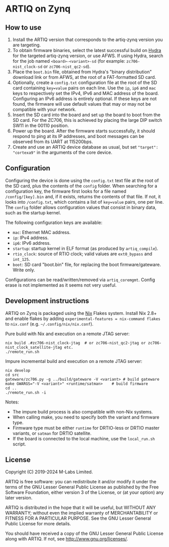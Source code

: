ARTIQ on Zynq
=============

How to use
----------

1. Install the ARTIQ version that corresponds to the artiq-zynq version you are targeting.
2. To obtain firmware binaries, select the latest successful build on [Hydra](https://nixbld.m-labs.hk/) for the targeted artiq-zynq version, or use AFWS. If using Hydra, search for the job named ``<board>-<variant>-sd`` (for example: ``zc706-nist_clock-sd`` or ``zc706-nist_qc2-sd``).
3. Place the ``boot.bin`` file, obtained from Hydra's "binary distribution" download link or from AFWS, at the root of a FAT-formatted SD card.
4. Optionally, create a ``config.txt`` configuration file at the root of the SD card containing ``key=value`` pairs on each line. Use the ``ip``, ``ip6`` and ``mac`` keys to respectively set the IPv4, IPv6 and MAC address of the board. Configuring an IPv6 address is entirely optional. If these keys are not found, the firmware will use default values that may or may not be compatible with your network.
5. Insert the SD card into the board and set up the board to boot from the SD card. For the ZC706, this is achieved by placing the large DIP switch SW11 in the 00110 position.
6. Power up the board. After the firmware starts successfully, it should respond to ping at its IP addresses, and boot messages can be observed from its UART at 115200bps.
7. Create and use an ARTIQ device database as usual, but set ``"target": "cortexa9"`` in the arguments of the core device.

Configuration
-------------

Configuring the device is done using the ``config.txt`` text file at the root of the SD card, plus the contents of the ``config`` folder. When searching for a configuration key, the firmware first looks for a file named ``/config/[key].bin`` and, if it exists, returns the contents of that file. If not, it looks into ``/config.txt``, which contains a list of ``key=value`` pairs, one per line. The ``config`` folder allows configuration values that consist in binary data, such as the startup kernel.

The following configuration keys are available:

- ``mac``: Ethernet MAC address.
- ``ip``: IPv4 address.
- ``ip6``: IPv6 address.
- ``startup``: startup kernel in ELF format (as produced by ``artiq_compile``).
- ``rtio_clock``: source of RTIO clock; valid values are ``ext0_bypass`` and ``int_125``.
- ``boot``: SD card "boot.bin" file, for replacing the boot firmware/gateware. Write only.

Configurations can be read/written/removed via ``artiq_coremgmt``. Config erase is
not implemented as it seems not very useful.

Development instructions
------------------------

ARTIQ on Zynq is packaged using the [Nix](https://nixos.org) Flakes system. Install Nix 2.8+ and enable flakes by adding ``experimental-features = nix-command flakes`` to ``nix.conf`` (e.g. ``~/.config/nix/nix.conf``).

Pure build with Nix and execution on a remote JTAG server:

```shell
nix build .#zc706-nist_clock-jtag  # or zc706-nist_qc2-jtag or zc706-nist_clock_satellite-jtag etc.
./remote_run.sh
```

Impure incremental build and execution on a remote JTAG server:

```shell
nix develop
cd src
gateware/zc706.py -g ../build/gateware -V <variant> # build gateware
make GWARGS="-V <variant>" <runtime/satman>    # build firmware
cd ..
./remote_run.sh -i
```

Notes:

- The impure build process is also compatible with non-Nix systems.
- When calling make, you need to specify both the variant and firmware type.
- Firmware type must be either ``runtime`` for DRTIO-less or DRTIO master variants, or ``satman`` for DRTIO satellite.
- If the board is connected to the local machine, use the ``local_run.sh`` script.

License
-------

Copyright (C) 2019-2024 M-Labs Limited.

ARTIQ is free software: you can redistribute it and/or modify
it under the terms of the GNU Lesser General Public License as published by
the Free Software Foundation, either version 3 of the License, or
(at your option) any later version.

ARTIQ is distributed in the hope that it will be useful,
but WITHOUT ANY WARRANTY; without even the implied warranty of
MERCHANTABILITY or FITNESS FOR A PARTICULAR PURPOSE.  See the
GNU Lesser General Public License for more details.

You should have received a copy of the GNU Lesser General Public License
along with ARTIQ.  If not, see <http://www.gnu.org/licenses/>.
